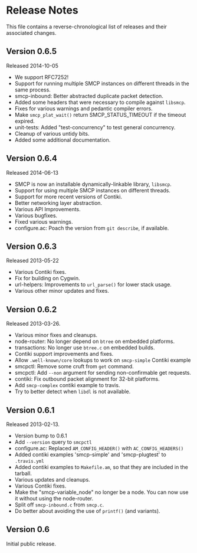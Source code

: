 Release Notes
=============

This file contains a reverse-chronological list of releases and their associated
changes.

## Version 0.6.5 ##

Released 2014-10-05

 * We support RFC7252!
 * Support for running multiple SMCP instances on different threads in the same process.
 * smcp-inbound: Better abstracted duplicate packet detection.
 * Added some headers that were necessary to compile against `libsmcp`.
 * Fixes for various warnings and pedantic compiler errors.
 * Make `smcp_plat_wait()` return SMCP_STATUS_TIMEOUT if the timeout expired.
 * unit-tests: Added "test-concurrency" to test general concurrency.
 * Cleanup of various untidy bits.
 * Added some additional documentation.

## Version 0.6.4 ##

Released 2014-06-13

 * SMCP is now an installable dynamically-linkable library, `libsmcp`.
 * Support for using multiple SMCP instances on different threads.
 * Support for more recent versions of Contiki.
 * Better networking layer abstraction.
 * Various API Improvements.
 * Various bugfixes.
 * Fixed various warnings.
 * configure.ac: Poach the version from `git describe`, if available.

## Version 0.6.3 ##

Released 2013-05-22

 * Various Contiki fixes.
 * Fix for building on Cygwin.
 * url-helpers: Improvements to `url_parse()` for lower stack usage.
 * Various other minor updates and fixes.

## Version 0.6.2 ##

Released 2013-03-26.

 * Various minor fixes and cleanups.
 * node-router: No longer depend on `btree` on embedded platforms.
 * transactions: No longer use `btree.c` on embedded builds.
 * Contiki support improvements and fixes.
 * Allow `.well-known/core` lookups to work on `smcp-simple` Contiki example
 * smcpctl: Remove some cruft from `get` command.
 * smcpctl: Add `--non` argument for sending non-confirmable get requests.
 * contiki: Fix outbound packet alignment for 32-bit platforms.
 * Add `smcp-complex` contiki example to travis.
 * Try to better detect when `libdl` is not available.

## Version 0.6.1 ##

Released 2013-02-13.

 * Version bump to 0.6.1
 * Add `--version` query to `smcpctl`
 * configure.ac: Replaced `AM_CONFIG_HEADER()` with `AC_CONFIG_HEADERS()`
 * Added contiki examples 'smcp-simple' and 'smcp-plugtest' to `.travis.yml`
 * Added contiki examples to `Makefile.am`, so that they are included in
   the tarball.
 * Various updates and cleanups.
 * Various Contiki fixes.
 * Make the "smcp-variable_node" no longer be a node. You can now use it
   without using the node-router.
 * Split off `smcp-inbound.c` from `smcp.c`.
 * Do better about avoiding the use of `printf()` (and variants).

## Version 0.6 ##

Initial public release.


